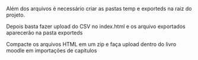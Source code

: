 Além dos arquivos é necessário criar as pastas temp e exporteds na raiz do projeto.

Depois basta fazer upload do CSV no index.html e os arquivo exportados aparecerão na pasta exporteds

Compacte os arquivos HTML em um zip e faça upload dentro do livro moodle em importações de capitulos

